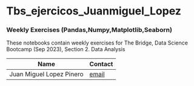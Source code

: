 # Tbs_ejercicos_Juanmiguel_Lopez
### Weekly Exercises (Pandas,Numpy,Matplotlib,Seaborn)

These notebooks contain weekly exercises for The Bridge, Data Science Bootcamp (Sep 2023), Section 2. Data Analysis 



| Name                     | Contact                                                                                                       |
| ---------------------------- | ----------------------------------------------------------------------------------------------------------------------- |
| Juan Miguel Lopez Pinero                     | [email](mailto:juanmiguelopezpinero@icloud.com) 


